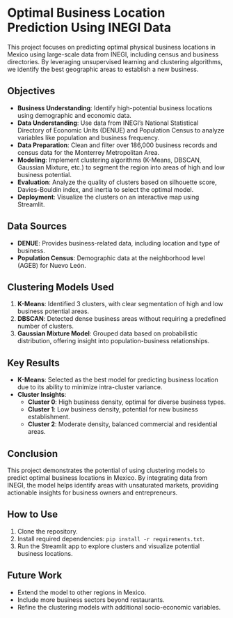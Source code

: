 # Optimal Business Location Prediction Using INEGI Data

This project focuses on predicting optimal physical business locations in Mexico using large-scale data from INEGI, including census and business directories. By leveraging unsupervised learning and clustering algorithms, we identify the best geographic areas to establish a new business.

## Objectives
- **Business Understanding**: Identify high-potential business locations using demographic and economic data.
- **Data Understanding**: Use data from INEGI’s National Statistical Directory of Economic Units (DENUE) and Population Census to analyze variables like population and business frequency.
- **Data Preparation**: Clean and filter over 186,000 business records and census data for the Monterrey Metropolitan Area.
- **Modeling**: Implement clustering algorithms (K-Means, DBSCAN, Gaussian Mixture, etc.) to segment the region into areas of high and low business potential.
- **Evaluation**: Analyze the quality of clusters based on silhouette score, Davies-Bouldin index, and inertia to select the optimal model.
- **Deployment**: Visualize the clusters on an interactive map using Streamlit.

## Data Sources
- **DENUE**: Provides business-related data, including location and type of business.
- **Population Census**: Demographic data at the neighborhood level (AGEB) for Nuevo León.

## Clustering Models Used
1. **K-Means**: Identified 3 clusters, with clear segmentation of high and low business potential areas.
2. **DBSCAN**: Detected dense business areas without requiring a predefined number of clusters.
3. **Gaussian Mixture Model**: Grouped data based on probabilistic distribution, offering insight into population-business relationships.

## Key Results
- **K-Means**: Selected as the best model for predicting business location due to its ability to minimize intra-cluster variance.
- **Cluster Insights**:
  - **Cluster 0**: High business density, optimal for diverse business types.
  - **Cluster 1**: Low business density, potential for new business establishment.
  - **Cluster 2**: Moderate density, balanced commercial and residential areas.

## Conclusion
This project demonstrates the potential of using clustering models to predict optimal business locations in Mexico. By integrating data from INEGI, the model helps identify areas with unsaturated markets, providing actionable insights for business owners and entrepreneurs.

## How to Use
1. Clone the repository.
2. Install required dependencies: `pip install -r requirements.txt`.
3. Run the Streamlit app to explore clusters and visualize potential business locations.

## Future Work
- Extend the model to other regions in Mexico.
- Include more business sectors beyond restaurants.
- Refine the clustering models with additional socio-economic variables.
